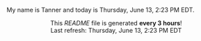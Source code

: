 My name is Tanner and today is Thursday, June 13, 2:23 PM EDT.

<p align="center">This <i>README</i> file is generated <b>every 3 hours</b>!</br>Last refresh: Thursday, June 13, 2:23 PM EDT<br /></p>
